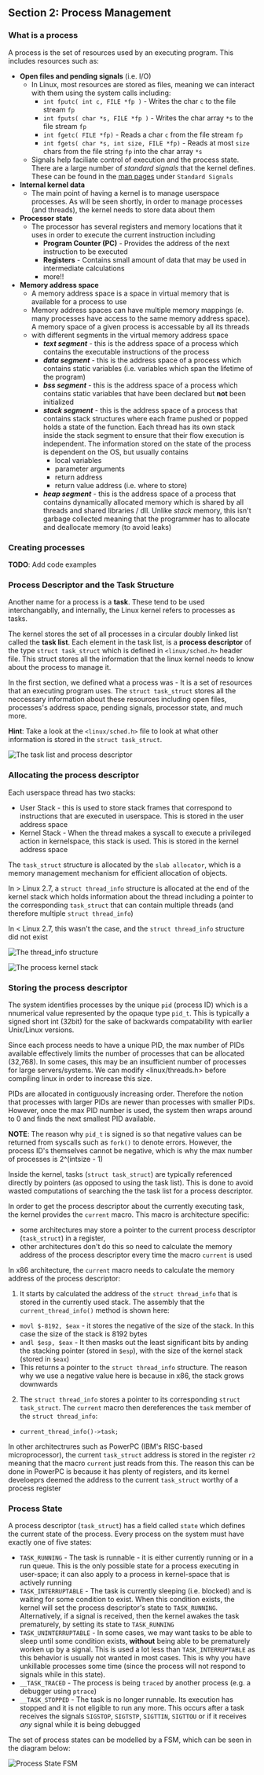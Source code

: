 ## Section 2: Process Management

### What is a process

A process is the set of resources used by an executing program. This includes resources such as:

- **Open files and pending signals** (i.e. I/O)
  - In Linux, most resources are stored as files, meaning we can interact with them using the system calls including:
    - `int fputc( int c, FILE *fp )` - Writes the char `c` to the file stream `fp`
    - `int fputs( char *s, FILE *fp )` - Writes the char array `*s` to the file stream `fp`
    - `int fgetc( FILE *fp)` - Reads a char `c` from the file stream `fp`
    - `int fgets( char *s, int size, FILE *fp)` - Reads at most `size` chars from the file string `fp` into the char array `*s`
  - Signals help faciliate control of execution and the process state. There are a large number of *standard signals* that the kernel defines. These can be found in the [man pages](https://man7.org/linux/man-pages/man7/signal.7.html) under `Standard Signals`
- **Internal kernel data**
  - The main point of having a kernel is to manage userspace processes. As will be seen shortly, in order to manage processes (and threads), the kernel needs to store data about them 
- **Processor state**
  - The processor has several registers and memory locations that it uses in order to execute the current instruction including
    - **Program Counter (PC)** - Provides the address of the next instruction to be executed
    - **Registers** - Contains small amount of data that may be used in intermediate calculations
    - more!!
- **Memory address space**
  - A memory address space is a space in virtual memory that is available for a process to use
  - Memory address spaces can have multiple memory mappings (e. many processes have access to the same memory address space). A memory space of a given process is accessable by all its threads
  - with different segments in the virtual memory address space
    - ***text segment*** - this is the address space of a process which contains the executable instructions of the process
    - ***data segment*** - this is the address space of a process which contains static variables (i.e. variables which span the lifetime of the program)
    - ***bss segment*** - this is the address space of a process which contains static variables that have been declared but **not** been initialized
    - ***stack segment*** - this is the address space of a process that contains stack structures where each frame pushed or popped holds a state of the function. Each thread has its own stack inside the stack segment to ensure that their flow execution is independent. The information stored on the state of the process is dependent on the OS, but usually contains
      - local variables
      - parameter arguments
      - return address
      - return value address (i.e. where to store)
    - ***heap segment*** - this is the address space of a process that contains dynamically allocated memory which is shared by all threads and shared libraries / dll. Unlike *stack* memory, this isn't garbage collected meaning that the programmer has to allocate and deallocate memory (to avoid leaks)


### Creating processes

**TODO**: Add code examples

### Process Descriptor and the Task Structure

Another name for a process is a **task**. These tend to be used interchangablly, and internally, the Linux kernel refers to processes as tasks.

The kernel stores the set of all processes in a circular doubly linked list called the **task list**. Each element in the task list, is a **process descriptor** of the type `struct task_struct` which is defined in `<linux/sched.h>` header file. This struct stores all the information that the linux kernel needs to know about the process to manage it.

In the first section, we defined what a process was - It is a set of resources that an executing program uses. The `struct task_struct` stores all the neccessary information about these resources including open files, processes's address space, pending signals, processor state, and much more.

**Hint**: Take a look at the `<linux/sched.h>` file to look at what other information is stored in the `struct task_struct`.

![The task list and process descriptor](assets/task_list.png)


### Allocating the process descriptor

Each userspace thread has two stacks:
- User Stack - this is used to store stack frames that correspond to instructions that are executed in userspace. This is stored in the user address space
- Kernel Stack - When the thread makes a syscall to execute a privileged action in kernelspace, this stack is used. This is stored in the kernel address space

The `task_struct` structure is allocated by the `slab allocator`, which is a memory management mechanism for efficient allocation of objects.

In > Linux 2.7, a `struct thread_info` structure is allocated at the end of the kernel stack which holds information about the thread including a pointer to the corresponding `task_struct` that can contain multiple threads (and therefore multiple `struct thread_info`)

In < Linux 2.7, this wasn't the case, and the `struct thread_info` structure did not exist

![The thread_info structure](assets/thread_info.png)


![The process kernel stack](assets/process_kernel_stack.png)


### Storing the process descriptor

The system identifies processes by the unique `pid` (process ID) which is a nnumerical value represented by the opaque type `pid_t`. This is typically a signed short int (32bit) for the sake of backwards compatability with earlier Unix/Linux versions.

Since each process needs to have a unique PID, the max number of PIDs available effectively limits the number of processes that can be allocated (32,768). In some cases, this may be an insufficient number of processes for large servers/systems. We can modify <linux/threads.h> before compiling linux in order to increase this size.

PIDs are allocated in contiguously increasing order. Therefore the notion that processes with larger PIDs are newer than processes with smaller PIDs. However, once the max PID number is used, the system then wraps around to 0 and finds the next smallest PID available.

**NOTE**: The reason why `pid_t` is signed is so that negative values can be returned from syscalls such as `fork()` to denote errors. However, the process ID's themselves cannot be negative, which is why the max number of processes is 2^(intsize - 1)

Inside the kernel, tasks (`struct task_struct`) are typically referenced directly by pointers (as opposed to using the task list). This is done to avoid wasted computations of searching the the task list for a process descriptor.

In order to get the process descriptor about the currently executing task, the kernel provides the `current` macro. This macro is architecture specific:
- some architectures may store a pointer to the current process descriptor (`task_struct`) in a register, 
- other architectures don't do this so need to calculate the memory address of the process descriptor every time the macro `current` is used

In x86 architecture, the `current` macro needs to calculate the memory address of the process descriptor:
1. It starts by calculated the address of the `struct thread_info` that is stored in the currently used stack. The assembly that the `current_thread_info()` method is shown here:
  - `movl $-8192, $eax` - it stores the negative of the size of the stack. In this case the size of the stack is 8192 bytes
  - `andl $esp, $eax` - It then masks out the least significant bits by anding the stacking pointer (stored in `$esp`), with the size of the kernel stack (stored in `$eax`)
  - This returns a pointer to the `struct thread_info` structure. The reason why we use a negative value here is because in x86, the stack grows downwards
2. The `struct thread_info` stores a pointer to its corresponding `struct task_struct`. The `current` macro then dereferences the `task` member of the `struct thread_info`:
  - `current_thread_info()->task;`

In other architectrures such as PowerPC (IBM's RISC-based microprocessor), the current `task_struct` address is stored in the register `r2` meaning that the macro `current` just reads from this. The reason this can be done in PowerPC is because it has plenty of registers, and its kernel develoeprs deemed the address to the current `task_struct` worthy of a process register

### Process State

A process descriptor (`task_struct`) has a field called `state` which defines the current state of the process. Every process on the system must have exactly one of five states:
- `TASK_RUNNING` - The task is runnable - it is either currently running or in a run queue. This is the only possible state for a process executing in user-space; it can also apply to a process in kernel-space that is actively running
- `TASK_INTERRUPTABLE` - The task is currently sleeping (i.e. blocked) and is waiting for some condition to exist. When this condition exists, the kernel will set the process descriptor's state to `TASK_RUNNING`. Alternatively, if a signal is received, then the kernel awakes the task prematurely, by setting its state to `TASK_RUNNING`
- `TASK_UNINTERRUPTABLE` - In some cases,  we may want tasks to be able to sleep until some condition exists, **without** being able to be prematurely worken up by a signal. This is used a lot less than `TASK_INTERRUPTABLE` as this behavior is usually not wanted in most cases. This is why you have unkillable processes some time (since the process will not respond to signals while in this state).
- `__TASK_TRACED` - The process is being `traced` by another process (e.g. a debugger using `ptrace`)
- `__TASK_STOPPED` - The task is no longer runnable. Its execution has stopped and it is not eligible to run any more. This occurs after a task receives the signals `SIGSTOP`, `SIGTSTP`, `SIGTTIN`, `SIGTTOU` or if it receives *any* signal while it is being debugged



The set of process states can be modelled by a FSM, which can be seen in the diagram below:

![Process State FSM](assets/process_state_fsm.png)